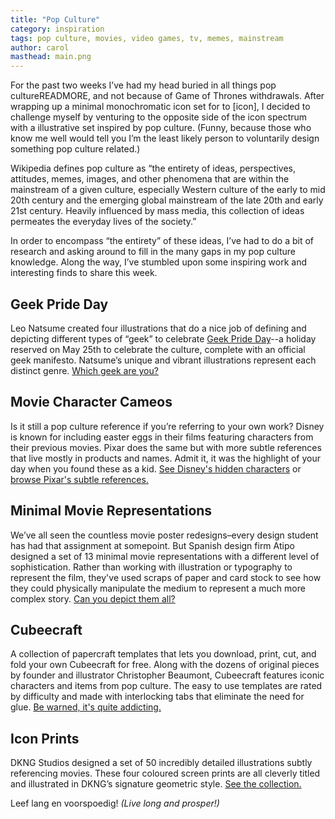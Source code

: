 ```yaml
---
title: "Pop Culture"
category: inspiration
tags: pop culture, movies, video games, tv, memes, mainstream
author: carol
masthead: main.png
---
```


For the past two weeks I’ve had my head buried in all things pop cultureREADMORE, and not because of Game of Thrones withdrawals. After wrapping up a minimal monochromatic icon set for to [icon], I decided to challenge myself by venturing to the opposite side of the icon spectrum with a illustrative set inspired by pop culture. (Funny, because those who know me well would tell you I’m the least likely person to voluntarily design something pop culture related.)

Wikipedia defines pop culture as “the entirety of ideas, perspectives, attitudes, memes, images, and other phenomena that are within the mainstream of a given culture, especially Western culture of the early to mid 20th century and the emerging global mainstream of the late 20th and early 21st century. Heavily influenced by mass media, this collection of ideas permeates the everyday lives of the society.”

In order to encompass “the entirety” of these ideas, I’ve had to do a bit of research and asking around to fill in the many gaps in my pop culture knowledge. Along the way, I’ve stumbled upon some inspiring work and interesting finds to share this week.

## Geek Pride Day
Leo Natsume created four illustrations that do a nice job of defining and depicting different types of “geek” to celebrate [Geek Pride Day](http://en.wikipedia.org/wiki/Geek_Pride_Day)--a holiday reserved on May 25th to celebrate the culture, complete with an official geek manifesto. Natsume’s unique and vibrant illustrations represent each distinct genre. [Which geek are you?](https://www.behance.net/gallery/17174585/Geek-Pride-Day)

## Movie Character Cameos
Is it still a pop culture reference if you’re referring to your own work? Disney is known for including easter eggs in their films featuring characters from their previous movies. Pixar does the same but with more subtle references that live mostly in products and names. Admit it, it was the highlight of your day when you found these as a kid. [See Disney's hidden characters](http://mentalfloss.com/article/49221/11-disney-character-cameos-other-disney-movies) or [browse Pixar's subtle references. ](http://mentalfloss.com/article/20793/9-pixar-references-other-pixar-movies)

## Minimal Movie Representations
We’ve all seen the countless movie poster redesigns–every design student has had that assignment at somepoint. But Spanish design firm Atipo designed a set of 13 minimal movie representations with a different level of sophistication. Rather than working with illustration or typography to represent the film, they've used scraps of paper and card stock to see how they could physically manipulate the medium to represent a much more complex story. [Can you depict them all?](http://www.wired.com/2014/07/atipo-minimalist-movie-posters/?mbid=social_fb#slide-id-1191981)

## Cubeecraft
A collection of papercraft templates that lets you download, print, cut, and fold your own Cubeecraft for free. Along with the dozens of original pieces by founder and illustrator Christopher Beaumont, Cubeecraft features iconic characters and items from pop culture. The easy to use templates are rated by difficulty and made with interlocking tabs that eliminate the need for glue. [Be warned, it's quite addicting.](http://www.cubeecraft.com/)

## Icon Prints
DKNG Studios designed a set of 50 incredibly detailed illustrations subtly referencing movies. These four coloured screen prints are all cleverly titled and illustrated in DKNG’s signature geometric style. [See the collection.](http://www.icon.dkngstudios.com/)

Leef lang en voorspoedig! _(Live long and prosper!)_
